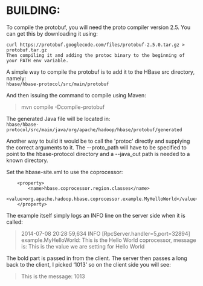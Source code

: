 # BUILDING:

To compile the protobuf, you will need the proto compiler version 2.5.  You can get this by downloading it using:
```
curl https://protobuf.googlecode.com/files/protobuf-2.5.0.tar.gz > protobuf.tar.gz
Then compiling it and adding the protoc binary to the beginning of your PATH env variable.
```

A simple way to compile the protobuf is to add it to the HBase src directory, namely:  
`hbase/hbase-protocol/src/main/protobuf`

And then issuing the command to compile using Maven:  
>mvn compile -Dcompile-protobuf

The generated Java file will be located in:  
`hbase/hbase-protocol/src/main/java/org/apache/hadoop/hbase/protobuf/generated`

Another way to build it would be to call the 'protoc' directly and supplying the correct arguments to it.
The --proto_path will have to be specified to point to the hbase-protocol directory and a --java_out path
is needed to a known directory.

Set the hbase-site.xml to use the coprocessor:
```
    <property>
        <name>hbase.coprocessor.region.classes</name>
        <value>org.apache.hadoop.hbase.coprocessor.example.MyHelloWorld</value>
    </property>
```

The example itself simply logs an INFO line on the server side when it is called:
> 2014-07-08 20:28:59,634 INFO  [RpcServer.handler=5,port=32894] example.MyHelloWorld: This is the Hello World coprocessor, message is: This is the value we are setting for Hello World

The bold part is passed in from the client.  The server then passes a long back to the client, I picked ‘1013’ so on the client side you will see:
> This is the message: 1013
